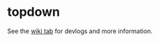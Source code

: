 # topdown

See the [wiki tab](https://github.com/lohchness/RoRxDestiny/wiki) for devlogs and more information.
